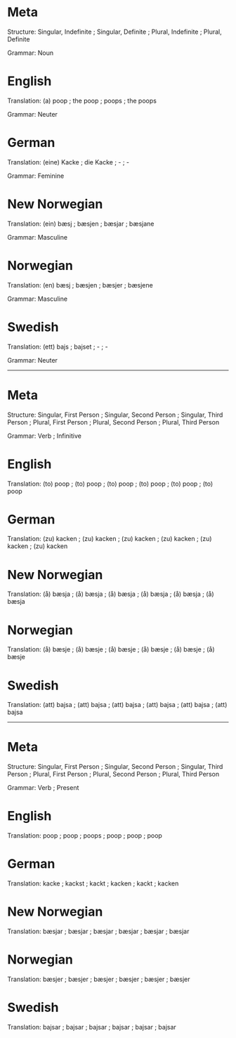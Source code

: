 Meta
====

Structure: Singular, Indefinite ; Singular, Definite ; Plural, Indefinite ; Plural, Definite

Grammar:   Noun



English
=======

Translation: (a) poop ; the poop ; poops ; the poops

Grammar:     Neuter



German
======

Translation: (eine) Kacke ; die Kacke ; - ; -

Grammar:     Feminine



New Norwegian
=============

Translation: (ein) bæsj ; bæsjen ; bæsjar ; bæsjane

Grammar:     Masculine



Norwegian
=========

Translation: (en) bæsj ; bæsjen ; bæsjer ; bæsjene

Grammar:     Masculine



Swedish
=======

Translation: (ett) bajs ; bajset ; - ; -

Grammar:     Neuter



--------------------------------------------------------------------------------

Meta
====

Structure: Singular, First Person ; Singular, Second Person ; Singular, Third Person ;
           Plural, First Person   ; Plural, Second Person   ; Plural, Third Person

Grammar:   Verb ; Infinitive



English
=======

Translation: (to) poop ; (to) poop ; (to) poop ;
             (to) poop ; (to) poop ; (to) poop



German
======

Translation: (zu) kacken ; (zu) kacken ; (zu) kacken ;
             (zu) kacken ; (zu) kacken ; (zu) kacken



New Norwegian
=============

Translation: (å) bæsja ; (å) bæsja ; (å) bæsja ;
             (å) bæsja ; (å) bæsja ; (å) bæsja



Norwegian
=========

Translation: (å) bæsje ; (å) bæsje ; (å) bæsje ;
             (å) bæsje ; (å) bæsje ; (å) bæsje



Swedish
=======

Translation: (att) bajsa ; (att) bajsa ; (att) bajsa ;
             (att) bajsa ; (att) bajsa ; (att) bajsa



--------------------------------------------------------------------------------

Meta
====

Structure: Singular, First Person ; Singular, Second Person ; Singular, Third Person ;
           Plural, First Person   ; Plural, Second Person   ; Plural, Third Person

Grammar:   Verb ; Present



English
=======

Translation: poop ;  poop ;  poops ;
             poop ;  poop ;  poop



German
======

Translation: kacke  ; kackst ; kackt  ;
             kacken ; kackt  ; kacken



New Norwegian
=============

Translation: bæsjar ; bæsjar ; bæsjar ;
             bæsjar ; bæsjar ; bæsjar



Norwegian
=========

Translation: bæsjer ; bæsjer ; bæsjer ;
             bæsjer ; bæsjer ; bæsjer



Swedish
=======

Translation: bajsar ; bajsar ; bajsar ;
             bajsar ; bajsar ; bajsar
